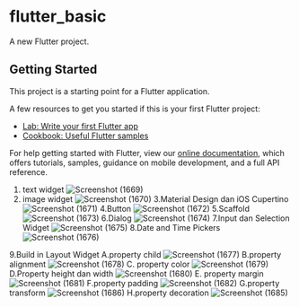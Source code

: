 # flutter_basic

A new Flutter project.

## Getting Started

This project is a starting point for a Flutter application.

A few resources to get you started if this is your first Flutter project:

- [Lab: Write your first Flutter app](https://flutter.dev/docs/get-started/codelab)
- [Cookbook: Useful Flutter samples](https://flutter.dev/docs/cookbook)

For help getting started with Flutter, view our
[online documentation](https://flutter.dev/docs), which offers tutorials,
samples, guidance on mobile development, and a full API reference.

1. text widget
![Screenshot (1669)](https://user-images.githubusercontent.com/89897038/156139649-a8f28668-9787-4c76-b5ca-cafc19d3066c.png)
2. image widget
![Screenshot (1670)](https://user-images.githubusercontent.com/89897038/156140940-94cf7013-9f02-42b9-8ba1-050b87f44469.png)
3.Material Design dan iOS Cupertino
![Screenshot (1671)](https://user-images.githubusercontent.com/89897038/156141657-d1d4287b-a97a-46b3-af0a-bb3b09ac0266.png)
4.Button 
![Screenshot (1672)](https://user-images.githubusercontent.com/89897038/156141708-aa4ff9f1-e24a-49ef-be7e-b2747373e5ed.png)
5.Scaffold 
![Screenshot (1673)](https://user-images.githubusercontent.com/89897038/156141774-e1d07e4c-6aa5-4255-9a9a-b886bc5dd264.png)
6.Dialog
![Screenshot (1674)](https://user-images.githubusercontent.com/89897038/156142294-8c23c6c7-dc45-4b22-8c7d-d55070e1855f.png)
7.Input dan Selection Widget
![Screenshot (1675)](https://user-images.githubusercontent.com/89897038/156142377-fad883fe-1526-4d96-81aa-3f21e4e587be.png)
8.Date and Time Pickers 
![Screenshot (1676)](https://user-images.githubusercontent.com/89897038/156142386-b5362a25-43a5-4392-b22f-aadfda0964dc.png)


9.Build in Layout Widget 
A.property child
![Screenshot (1677)](https://user-images.githubusercontent.com/89897038/156142682-9ca6e824-85aa-45fe-b7f5-60d96433b4d2.png)
B.property alignment
![Screenshot (1678)](https://user-images.githubusercontent.com/89897038/156142731-f22fe7a6-b596-4064-9714-cbb1a9d9afda.png)
C. property color
![Screenshot (1679)](https://user-images.githubusercontent.com/89897038/156142733-7d20babf-f8f1-4a03-a126-617b69089d4e.png)
D.Property height dan width
![Screenshot (1680)](https://user-images.githubusercontent.com/89897038/156142734-0dee7101-874e-48ba-81fd-ad9824435b4d.png)
E. property margin 
![Screenshot (1681)](https://user-images.githubusercontent.com/89897038/156143606-d69b2278-c26c-41a3-94fa-9698e5e2eab4.png)
F.property padding 
![Screenshot (1682)](https://user-images.githubusercontent.com/89897038/156143608-633fb449-1446-4ddf-8e87-e3aaf70d8e56.png)
G.property transform 
![Screenshot (1686)](https://user-images.githubusercontent.com/89897038/156146197-7952094f-74c9-4a5a-a1c7-21b611a91b82.png)
H.property decoration
![Screenshot (1685)](https://user-images.githubusercontent.com/89897038/156146192-66e2fc5a-18ce-4c81-b387-016026baf111.png)
